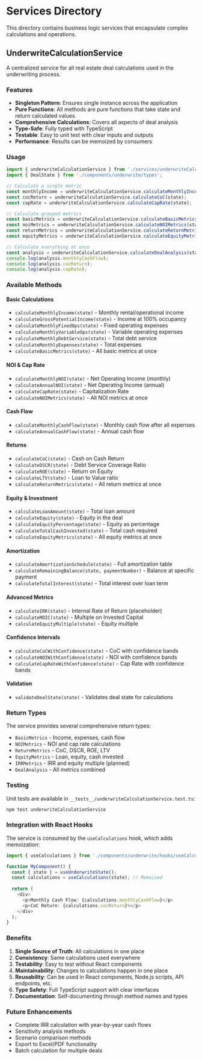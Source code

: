 # Services Directory

This directory contains business logic services that encapsulate complex calculations and operations.

## UnderwriteCalculationService

A centralized service for all real estate deal calculations used in the underwriting process.

### Features

- **Singleton Pattern**: Ensures single instance across the application
- **Pure Functions**: All methods are pure functions that take state and return calculated values
- **Comprehensive Calculations**: Covers all aspects of deal analysis
- **Type-Safe**: Fully typed with TypeScript
- **Testable**: Easy to unit test with clear inputs and outputs
- **Performance**: Results can be memoized by consumers

### Usage

```typescript
import { underwriteCalculationService } from './services/underwriteCalculationService';
import { DealState } from './components/underwrite/types';

// Calculate a single metric
const monthlyIncome = underwriteCalculationService.calculateMonthlyIncome(state);
const cocReturn = underwriteCalculationService.calculateCoC(state);
const capRate = underwriteCalculationService.calculateCapRate(state);

// Calculate grouped metrics
const basicMetrics = underwriteCalculationService.calculateBasicMetrics(state);
const noiMetrics = underwriteCalculationService.calculateNOIMetrics(state);
const returnMetrics = underwriteCalculationService.calculateReturnMetrics(state);
const equityMetrics = underwriteCalculationService.calculateEquityMetrics(state);

// Calculate everything at once
const analysis = underwriteCalculationService.calculateDealAnalysis(state);
console.log(analysis.monthlyCashFlow);
console.log(analysis.cocReturn);
console.log(analysis.capRate);
```

### Available Methods

#### Basic Calculations
- `calculateMonthlyIncome(state)` - Monthly rental/operational income
- `calculateGrossPotentialIncome(state)` - Income at 100% occupancy
- `calculateMonthlyFixedOps(state)` - Fixed operating expenses
- `calculateMonthlyVariableOps(state)` - Variable operating expenses
- `calculateMonthlyDebtService(state)` - Total debt service
- `calculateMonthlyExpenses(state)` - Total expenses
- `calculateBasicMetrics(state)` - All basic metrics at once

#### NOI & Cap Rate
- `calculateMonthlyNOI(state)` - Net Operating Income (monthly)
- `calculateAnnualNOI(state)` - Net Operating Income (annual)
- `calculateCapRate(state)` - Capitalization Rate
- `calculateNOIMetrics(state)` - All NOI metrics at once

#### Cash Flow
- `calculateMonthlyCashFlow(state)` - Monthly cash flow after all expenses
- `calculateAnnualCashFlow(state)` - Annual cash flow

#### Returns
- `calculateCoC(state)` - Cash on Cash Return
- `calculateDSCR(state)` - Debt Service Coverage Ratio
- `calculateROE(state)` - Return on Equity
- `calculateLTV(state)` - Loan to Value ratio
- `calculateReturnMetrics(state)` - All return metrics at once

#### Equity & Investment
- `calculateLoanAmount(state)` - Total loan amount
- `calculateEquity(state)` - Equity in the deal
- `calculateEquityPercentage(state)` - Equity as percentage
- `calculateTotalCashInvested(state)` - Total cash required
- `calculateEquityMetrics(state)` - All equity metrics at once

#### Amortization
- `calculateAmortizationSchedule(state)` - Full amortization table
- `calculateRemainingBalance(state, paymentNumber)` - Balance at specific payment
- `calculateTotalInterest(state)` - Total interest over loan term

#### Advanced Metrics
- `calculateIRR(state)` - Internal Rate of Return (placeholder)
- `calculateMOIC(state)` - Multiple on Invested Capital
- `calculateEquityMultiple(state)` - Equity multiple

#### Confidence Intervals
- `calculateCoCWithConfidence(state)` - CoC with confidence bands
- `calculateNOIWithConfidence(state)` - NOI with confidence bands
- `calculateCapRateWithConfidence(state)` - Cap Rate with confidence bands

#### Validation
- `validateDealState(state)` - Validates deal state for calculations

### Return Types

The service provides several comprehensive return types:

- `BasicMetrics` - Income, expenses, cash flow
- `NOIMetrics` - NOI and cap rate calculations
- `ReturnMetrics` - CoC, DSCR, ROE, LTV
- `EquityMetrics` - Loan, equity, cash invested
- `IRRMetrics` - IRR and equity multiple (planned)
- `DealAnalysis` - All metrics combined

### Testing

Unit tests are available in `__tests__/underwriteCalculationService.test.ts`:

```bash
npm test underwriteCalculationService
```

### Integration with React Hooks

The service is consumed by the `useCalculations` hook, which adds memoization:

```typescript
import { useCalculations } from './components/underwrite/hooks/useCalculations';

function MyComponent() {
  const { state } = useUnderwriteState();
  const calculations = useCalculations(state); // Memoized
  
  return (
    <div>
      <p>Monthly Cash Flow: {calculations.monthlyCashFlow}</p>
      <p>CoC Return: {calculations.cocReturn}%</p>
    </div>
  );
}
```

### Benefits

1. **Single Source of Truth**: All calculations in one place
2. **Consistency**: Same calculations used everywhere
3. **Testability**: Easy to test without React components
4. **Maintainability**: Changes to calculations happen in one place
5. **Reusability**: Can be used in React components, Node.js scripts, API endpoints, etc.
6. **Type Safety**: Full TypeScript support with clear interfaces
7. **Documentation**: Self-documenting through method names and types

### Future Enhancements

- Complete IRR calculation with year-by-year cash flows
- Sensitivity analysis methods
- Scenario comparison methods
- Export to Excel/PDF functionality
- Batch calculation for multiple deals


